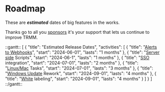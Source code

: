 # Roadmap

These are **_estimated_** dates of big features in the works.

Thanks go to all you [sponsors](sponsor.md#sponsor-with-stripe-or-paypal) it's your support that lets us continue to improve TRMM.

::gantt::
[
    {
        "title": "Estimated Release Dates",
        "activities": [
            {
                "title": "[Alerts to Webhooks](https://github.com/amidaware/tacticalrmm/issues/1222)",
                "start": "2024-06-01",
                "lasts": "1 months"
            },
            {
                "title": "[Server side](https://github.com/amidaware/tacticalrmm/issues/1316) Scripts",
                "start": "2024-06-1",
                "lasts": "1 months"
            },
            {
                "title": "[SSO](https://github.com/amidaware/tacticalrmm/issues/508) integration",
                "start": "2024-07-01",
                "lasts": "2 months"
            },
            {
                "title": "[Linux/Mac](https://github.com/amidaware/tacticalrmm/discussions/1692) Tasks",
                "start": "2024-07-01",
                "lasts": "3 months"
            },
            {
                "title": "[Windows Update](https://github.com/amidaware/tacticalrmm/issues/1188) Rework",
                "start": "2024-09-01",
                "lasts": "4 months"
            },
            {
                "title": "[White](https://github.com/amidaware/tacticalrmm/issues/463) labeling",
                "start": "2024-09-01",
                "lasts": "4 months"
            }
        ]
    }
]
::/gantt::
